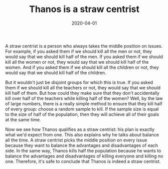 ﻿---
layout: post
title: "Thanos is a straw centrist"
date: 2020-04-01
---
A straw centrist is a person who always takes the middle position on issues. For example, if you asked them if we should kill all the men or not, they would say that we should kill half of the men. If you asked them if we should kill all the women or not, they would say that we should kill half of the women. And if you asked them if we should kill all the children or not, they would say that we should kill half of the children.

But it wouldn't just be disjoint groups for which this is true. If you asked them if we should kill all the teachers or not, they would say that we should kill half of them. But how could they make sure that they don't accidentally kill over half of the teachers while killing half of the women? Well, by the law of large numbers, there is a really simple method to ensure that they kill half of every group: choose a random sample to kill. If the sample size is equal to the size of half of the population, then they will achieve all of their goals at the same time.

Now we see how Thanos qualifies as a straw centrist: his plan is exactly what we'd expect from one. This also explains why he talks about balance all the time. A straw centrist picks the middle position on every issue because they want to balance the advantages and disadvantages of each side. In the same way, Thanos kills half the population because he wants to balance the advantages and disadvantages of killing everyone and killing no one. Therefore, it's safe to conclude that Thanos is indeed a straw centrist.
